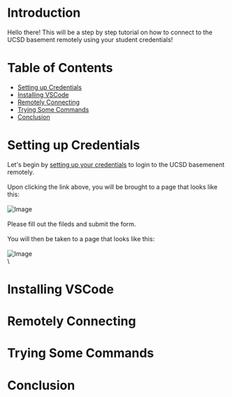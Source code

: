# Introduction
Hello there! This will be a step by step tutorial on how to connect to the UCSD basement remotely using your student credentials!

# Table of Contents
- [Setting up Credentials](#setting-up-credentials)
- [Installing VSCode](#installing-vscode)
- [Remotely Connecting](#remotely-connecting)
- [Trying Some Commands](#trying-some-commands)
- [Conclusion](#conclusion)

# Setting up Credentials
Let's begin by [setting up your credentials](https://sdacs.ucsd.edu/~icc/index.php) to login to the UCSD basemenent remotely. \
\
Upon clicking the link above, you will be brought to a page that looks like this: \
\
![Image](https://rutracrafter.github.io/cse15l-lab-reports/assets/student-lookup.png) \
\
Please fill out the fileds and submit the form.\
\
You will then be taken to a page that looks like this: \
\
![Image](https://rutracrafter.github.io/cse15l-lab-reports/assets/home-page.png) \
\


# Installing VSCode

# Remotely Connecting

# Trying Some Commands

# Conclusion

